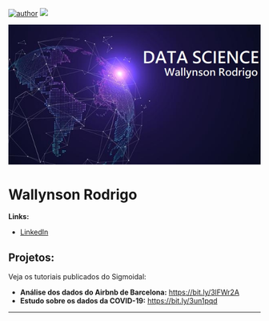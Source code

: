 [![author](https://img.shields.io/badge/author-wrodrigohs-red.svg)](https://www.linkedin.com/in/wrodrigohs/) [![](https://img.shields.io/badge/python-3.8+-blue.svg)](https://www.python.org/downloads/release/python-388//)

<p align="center">
  <img src="banner.jpg" >
</p>

# Wallynson Rodrigo

**Links:**
* [LinkedIn](https://www.linkedin.com/in/wrodrigohs)

## Projetos:
Veja os tutoriais publicados do Sigmoidal:

* **Análise dos dados do Airbnb de Barcelona:** https://bit.ly/3lFWr2A
* **Estudo sobre os dados da COVID-19:** https://bit.ly/3un1pqd

---
